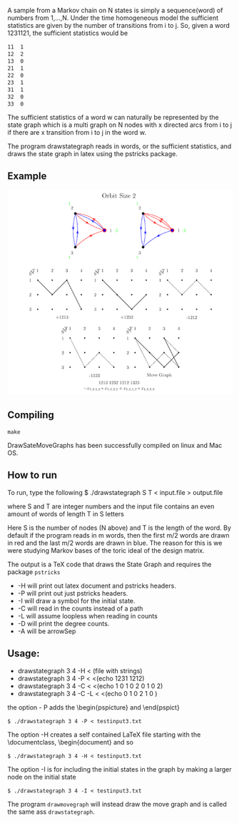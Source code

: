 A sample from a Markov chain on N states is simply a sequence(word) of numbers
from 1,...,N. Under the time homogeneous model the sufficient statistics are
given by the number of transitions from i to j. So, given a word 1231121, the
sufficient statistics would be

    11  1
    12  2
    13  0
    21  1
    22  0
    23  1
    31  1
    32  0
    33  0


The sufficient statistics of a word w can naturally be represented by the state
graph which is a multi graph on N nodes with x directed arcs from i to j if
there are x transition from i to j in the word w.


The program drawstategraph reads in words, or the sufficient statistics, and
draws the state graph in latex using the pstricks package.

## Example
![](https://github.com/dchaws/DrawStateMoveGraphs/raw/master/StateMoveGraphEx.png)

## Compiling

    make

DrawSateMoveGraphs has been successfully compiled on linux and Mac OS.

## How to run
To run, type the following 
	$ ./drawstategraph S T < input.file  > output.file

 where S and T are integer numbers and the input file
 contains an even amount of words of length T in S letters

 Here S is the number of nodes (N above) and T is the length of the word. By
 default if the program reads in m words, then the first m/2 words are drawn in
 red and the last m/2 words are drawn in blue. The reason for this is we were
 studying Markov bases of the toric ideal of the design matrix. 
 
 The output is a TeX code that draws the State Graph
 and requires the package `pstricks`

*   -H will print out latex document and pstricks headers.
*   -P will print out just pstricks headers.
*   -I will draw a symbol for the initial state.
*   -C will read in the counts instead of a path
*   -L will assume loopless when reading in counts
*   -D will print the degree counts.
*   -A <num> will be arrowSep

##  Usage: 
*    drawstategraph 3 4 -H < (file with strings)
*    drawstategraph 3 4 -P < <(echo 1231 1212) 
*    drawstategraph 3 4 -C < <(echo 1 0 1 0 2 0 1 0 2)
*    drawstategraph 3 4 -C -L < <(echo 0 1 0 2 1 0 )


 the option - P adds the \begin{pspicture} and \end{pspict}


    $ ./drawstategraph 3 4 -P < testinput3.txt


 The option -H creates a self contained LaTeX file
 starting with the \documentclass, \begin{document} and so


    $ ./drawstategraph 3 4 -H < testinput3.txt


 The option -I is for including the initial states in the graph
 by making a larger node on the initial state

    $ ./drawstategraph 3 4 -I < testinput3.txt


The program `drawmovegraph` will instead draw the move graph and is called the same
ass `drawstategraph`.
